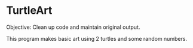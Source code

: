 # TurtleArt
Objective: Clean up code and maintain original output.

This program makes basic art using 2 turtles and some random numbers.
